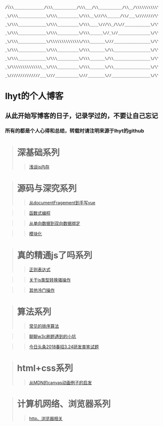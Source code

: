 	 _ /\\\______________/\\\___________/\\\___/\\___________/\\__/\\\\\\\\\\\\\\\\______
	  _\/\\\_____________\/\\\__________\/\\\__\///\\______/\\/___\////////\\\/////______
	   _\/\\\_____________\/\\\__________\/\\\____\///\\_/\\//____________\/\\\__________
	    _\/\\\_____________\/\\\__________\/\\\______\//_\//_______________\/\\\_________
	     _\/\\\_____________\/\\\\\\\\\\\\\\/\\\_______\///_________________\/\\\________
	      _\/\\\_____________\/\\\__________\/\\\_______\/\\_________________\/\\\_______
	       _\/\\\_____________\/\\\__________\/\\\_______\/\\_________________\/\\\_______
	        _\/\\\\\\\\\\\\\\__\/\\\__________\/\\\_______\/\\_________________\/\\\______
	         _\//////////////___\///___________\///________\//__________________\/\\\_____

# lhyt的个人博客
## 从此开始写博客的日子，记录学过的，不要让自己忘记
### 所有的都是个人心得和总结，转载时请注明来源于**lhyt的github**

> # 深基础系列
>> [浅谈js内存](https://github.com/lhyt/issue/issues/1)

> # 源码与深究系列
>> [从documentFragement到手写vue](https://github.com/lhyt/issue/issues/2)

>> [函数式编程](https://github.com/lhyt/issue/issues/7)

>> [从单向数据到双向数据绑定](https://github.com/lhyt/issue/issues/10)

>> [模块化](https://github.com/lhyt/issue/issues/13)

> # 真的精通js了吗系列
>> [正则表达式](https://github.com/lhyt/issue/issues/4)

>> [关于js类型转换骚操作](https://github.com/lhyt/issue/issues/5)

>> [其他冷门操作](https://github.com/lhyt/issue/issues/12)

> # 算法系列
>> [常见的排序算法](https://github.com/lhyt/issue/issues/3)

>> [聊聊w3c刷题遇到的小坑](https://github.com/lhyt/issue/issues/6)

>> [今日头条2018春招3.24研发类笔试题](https://github.com/lhyt/issue/issues/11)

> # html+css系列
>> [从MDN的canvas动画例子的启发](https://github.com/lhyt/issue/issues/8)

> # 计算机网络、浏览器系列
>> [http、浏览器相关](https://github.com/lhyt/issue/issues/9)

